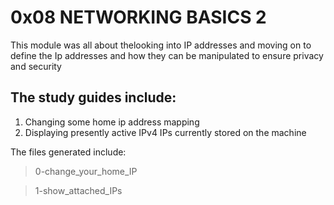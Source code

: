 # 0x08 NETWORKING BASICS 2

This module was all about thelooking into IP addresses and moving on to define the Ip addresses and how they can be manipulated to ensure privacy and security

## The study guides include:
1. Changing some home ip address mapping
2. Displaying presently active IPv4 IPs currently stored on the machine

The files generated include:

> 0-change\_your\_home\_IP

> 1-show\_attached\_IPs
